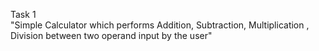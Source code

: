 Task 1 <br>
"Simple Calculator which performs Addition, Subtraction, Multiplication , Division between two operand input by the user"
